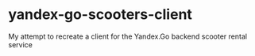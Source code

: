 # yandex-go-scooters-client
My attempt to recreate a client for the Yandex.Go backend scooter rental service
